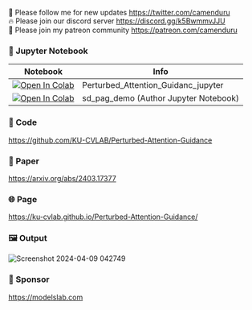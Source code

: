 🐣 Please follow me for new updates https://twitter.com/camenduru <br />
🔥 Please join our discord server https://discord.gg/k5BwmmvJJU <br />
🥳 Please join my patreon community https://patreon.com/camenduru <br />

### 🍊 Jupyter Notebook

| Notebook | Info
| --- | --- |
[![Open In Colab](https://colab.research.google.com/assets/colab-badge.svg)](https://colab.research.google.com/github/camenduru/Perturbed-Attention-Guidance-jupyter/blob/main/Perturbed_Attention_Guidance_jupyter.ipynb) | Perturbed_Attention_Guidanc_jupyter
[![Open In Colab](https://colab.research.google.com/assets/colab-badge.svg)](https://colab.research.google.com/#fileId=https%3A//huggingface.co/hyoungwoncho/sd_perturbed_attention_guidance/blob/main/sd_pag_demo.ipynb) | sd_pag_demo (Author Jupyter Notebook)

### 🧬 Code
https://github.com/KU-CVLAB/Perturbed-Attention-Guidance

### 📄 Paper
https://arxiv.org/abs/2403.17377

### 🌐 Page
https://ku-cvlab.github.io/Perturbed-Attention-Guidance/

### 🖼 Output
![Screenshot 2024-04-09 042749](https://github.com/camenduru/Perturbed-Attention-Guidance-jupyter/assets/54370274/2f049907-73ba-4942-a853-a427f856e371)

### 🏢 Sponsor
https://modelslab.com
